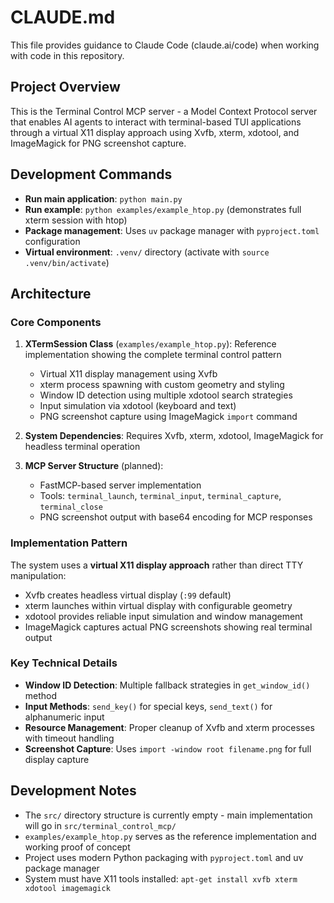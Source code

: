 # CLAUDE.md

This file provides guidance to Claude Code (claude.ai/code) when working with code in this repository.

## Project Overview

This is the Terminal Control MCP server - a Model Context Protocol server that enables AI agents to interact with terminal-based TUI applications through a virtual X11 display approach using Xvfb, xterm, xdotool, and ImageMagick for PNG screenshot capture.

## Development Commands

- **Run main application**: `python main.py`
- **Run example**: `python examples/example_htop.py` (demonstrates full xterm session with htop)
- **Package management**: Uses `uv` package manager with `pyproject.toml` configuration
- **Virtual environment**: `.venv/` directory (activate with `source .venv/bin/activate`)

## Architecture

### Core Components

1. **XTermSession Class** (`examples/example_htop.py`): Reference implementation showing the complete terminal control pattern
   - Virtual X11 display management using Xvfb
   - xterm process spawning with custom geometry and styling
   - Window ID detection using multiple xdotool search strategies
   - Input simulation via xdotool (keyboard and text)
   - PNG screenshot capture using ImageMagick `import` command

2. **System Dependencies**: Requires Xvfb, xterm, xdotool, ImageMagick for headless terminal operation

3. **MCP Server Structure** (planned):
   - FastMCP-based server implementation
   - Tools: `terminal_launch`, `terminal_input`, `terminal_capture`, `terminal_close`
   - PNG screenshot output with base64 encoding for MCP responses

### Implementation Pattern

The system uses a **virtual X11 display approach** rather than direct TTY manipulation:
- Xvfb creates headless virtual display (`:99` default)
- xterm launches within virtual display with configurable geometry
- xdotool provides reliable input simulation and window management
- ImageMagick captures actual PNG screenshots showing real terminal output

### Key Technical Details

- **Window ID Detection**: Multiple fallback strategies in `get_window_id()` method
- **Input Methods**: `send_key()` for special keys, `send_text()` for alphanumeric input
- **Resource Management**: Proper cleanup of Xvfb and xterm processes with timeout handling
- **Screenshot Capture**: Uses `import -window root filename.png` for full display capture

## Development Notes

- The `src/` directory structure is currently empty - main implementation will go in `src/terminal_control_mcp/`
- `examples/example_htop.py` serves as the reference implementation and working proof of concept
- Project uses modern Python packaging with `pyproject.toml` and uv package manager
- System must have X11 tools installed: `apt-get install xvfb xterm xdotool imagemagick`